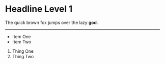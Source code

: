 # Headline Level 1

The quick brown fox jumps over the lazy **god**.

---

* Item One
* Item Two

1. Thing One
2. Thing Two
